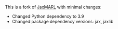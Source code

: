 This is a fork of [JaxMARL](https://github.com/FLAIROx/JaxMARL) with minimal changes:
 - Changed Python dependency to 3.9
 - Changed package dependency versions: jax, jaxlib

